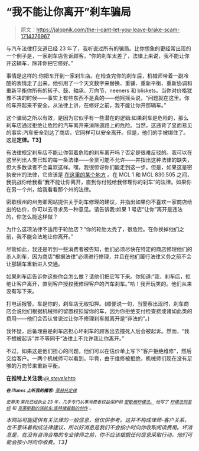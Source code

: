 # “我不能让你离开”刹车骗局

> 原文：<https://jalopnik.com/the-i-cant-let-you-leave-brake-scam-1714376967>

与汽车法律打交道已经 23 年了，我听说过所有的骗局。比你想象的更经常出现的一个例子是，一家刹车店告诉顾客，“你的刹车太差了，法律上来说，我不能让你开这辆车，除非你把它修好。”



事情是这样的:你把车开到一家刹车店。在检查完你的刹车后，机械师带着一副冷酷的表情走了出来。他引用了一个天文数字来替换、重铺、重新平衡、重新协调和重新平衡你所有的转子、鼓、轴承、万向节、neeners 和 bliskets。当你对价格犹豫不决的时候——事实上有些东西不是真的——他摇摇头说，“问题就在这里。你的车开起来不安全。从法律上讲，在修好之前，我不能让你开那辆车。”

这个骗局之所以有效，是因为它似乎有一些潜在的逻辑:如果刹车是危险的，那么刹车店通过拒绝让危险的汽车离开来消除道路上的危险。当然，这违背了显而易见的事实:汽车安全到达了商店。它同样可以安全离开。但是，他们的手被绑住了。这是**定律。T3】**

有法律规定刹车店不能让你带着危险的刹车离开吗？否定是很难反驳的。我可以在这里列出人类已知的每一条法律——金贾可能不允许——并指出这种法律的缺失，但大多数读者不会喜欢这样。嘿，我很惊讶你们能走到这一步。但是，如果这是密执安州的法律，它应该是 [在这里的某个地方](http://www.legislature.mi.gov/%28S%282st1jw5cyebd1w1wza5f0s3b%29%29/mileg.aspx?page=chapterindex) 。在 MCL 1 和 MCL 830.505 之间，我挑战你给我看“我不能让你离开，直到你付钱给我修理你的刹车”的法律。如果你在另一个州，给我看看那个州的法律。

密歇根州的州务卿网站提供关于刹车修理的建议，并指出如果你不喜欢一家商店给出的估价，你可以去寻求另一种意见。请告诉我:如果 1 号店“让你”离开是违法的，你怎么能这样做？

为什么这项法律不适用于轮胎店？“你的轮胎太秃了，很危险。在你换掉他们之前，我不能合法地让你离开。”

尽管如此，我还是听到一些消费者被告知，他们必须尽快在特定的商店修理他们的杀人刹车，因为商店“根据法律”必须进行修理，并且在他们履行法律义务之前不会让那辆车重新进入交通。

如果刹车店告诉你这些你会怎么做？请他们把它写下来。你知道:“我，刹车店，拒绝让客户离开，直到客户授权我修理客户的汽车刹车。”哈！我开玩笑的。他们从来没有写下来。

打电话报警。车是你的，刹车店无权扣押。(顺便说一句，当警察出现时，刹车商店会说他们根据机械师的留置权扣留你的车，因为你拒绝支付检查费或诸如此类的费用——他们会否认曾说过让你不修理刹车就离开是“非法的”。)

我怀疑，后备理由是刹车店担心坏刹车的顾客出去撞死人后会被起诉。然而，“我不想被起诉”并不等同于“法律上不允许我让你离开。”

不过，如果这是他们担心的问题，他们可以在估价单上写下“客户拒绝维修”，然后交给客户。一两个机械师可以看到。毕竟，由于维修被拒绝，机械师们现在没有足够的万向节来重新平衡。

**在推特上关注我:***[*@ stevelehto*](https://twitter.com/stevelehto)*

*<small>**在 iTunes 上听我的播客:**</small> [<small>*莱赫托定律*</small>](https://itunes.apple.com/us/podcast/lehtos-law/id937280934?mt=2)*

**<small>史蒂夫·莱托已经执业 23 年，几乎专门从事消费者权益保护和</small>* [*<small>密歇根柠檬法。</small>*](http://lehtoslaw.com/) *<small>他写了</small>* [*<small>柠檬法则圣经</small>*](http://www.amazon.com/The-New-Lemon-Law-Bible/dp/1468046489/?asc_campaign=InlineText&asc_refurl=https://jalopnik.com/the-i-cant-let-you-leave-brake-scam-1714376967&asc_source=&tag=kinjajalopniklink-20) *<small>和</small>* [*<small>克莱斯勒的涡轮车:底特律最酷的创作</small>*](http://www.amazon.com/Chryslers-Turbine-Car-Detroits-Creation/dp/1569765499/?asc_campaign=InlineText&asc_refurl=https://jalopnik.com/the-i-cant-let-you-leave-brake-scam-1714376967&asc_source=&ascsub&tag=kinjajalopniklink-20) *<small>。</small>*<small></small>*

*本网站可能提供有关法律的一般信息，但仅供参考。这并不构成律师-客户关系，也不意味着构成法律建议，所以好消息是我们不会按小时向你收取阅读费用。坏消息是，在没有咨询合格的专业律师之前，你不应该根据任何信息采取行动，他们可能会按小时向你收费。T3】*